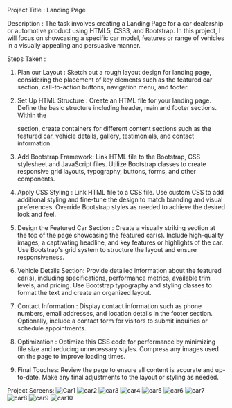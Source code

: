 Project Title : Landing Page 

Description : The task involves creating a Landing Page for a car dealership or 
automotive product using HTML5, CSS3, and Bootstrap. In this project, I will focus on 
showcasing a specific car model, features or range of vehicles in a visually appealing and 
persuasive manner.

Steps Taken : 

1. Plan our Layout : 
Sketch out a rough layout design for landing page, considering the placement of key 
elements such as the featured car section, call-to-action buttons, navigation menu, and 
footer.

2. Set Up HTML Structure : 
Create an HTML file for your landing page.
Define the basic structure including header, main and footer sections.
Within the <main> section, create containers for different content sections such as the 
featured car, vehicle details, gallery, testimonials, and contact information.

3. Add Bootstrap Framework: 
Link HTML file to the Bootstrap, CSS stylesheet and JavaScript files. 
Utilize Bootstrap classes to create responsive grid layouts, typography, buttons, forms, and 
other components.

4. Apply CSS Styling : 
Link HTML file to a CSS file.
Use custom CSS to add additional styling and fine-tune the design to match branding and 
visual preferences.
Override Bootstrap styles as needed to achieve the desired look and feel.

5. Design the Featured Car Section : 
Create a visually striking section at the top of the page showcasing the featured car(s).
Include high-quality images, a captivating headline, and key features or highlights of the 
car.
Use Bootstrap's grid system to structure the layout and ensure responsiveness.

6. Vehicle Details Section: 
Provide detailed information about the featured car(s), including specifications, 
performance metrics, available trim levels, and pricing.
Use Bootstrap typography and styling classes to format the text and create an organized 
layout.

7. Contact Information : 
Display contact information such as phone numbers, email addresses, and location details 
in the footer section.
Optionally, include a contact form for visitors to submit inquiries or schedule 
appointments.

8. Optimization : 
Optimize this CSS code for performance by minimizing file size and reducing unnecessary 
styles.
Compress any images used on the page to improve loading times.

9. Final Touches:
Review the page to ensure all content is accurate and up-to-date.
Make any final adjustments to the layout or styling as needed.

Project Screens:
![Car1](https://github.com/Nikhil2800/Landing_Page/assets/154686273/6a343203-4cf5-4ae0-baf2-4ac5ca083fad)
![car2](https://github.com/Nikhil2800/Landing_Page/assets/154686273/ad18ecd1-b9e7-4077-8323-e8f977c7f711)
![car3](https://github.com/Nikhil2800/Landing_Page/assets/154686273/1f332f56-42b6-4657-970d-c52b3434694f)
![car4](https://github.com/Nikhil2800/Landing_Page/assets/154686273/20ef68c9-5ca2-4928-9cc2-c45733bb42b1)
![car5](https://github.com/Nikhil2800/Landing_Page/assets/154686273/b73ce54b-2563-4190-a408-59c70f22cc64)
![car6](https://github.com/Nikhil2800/Landing_Page/assets/154686273/87b588bc-34e7-497a-8a7f-262b3590f98d)
![car7](https://github.com/Nikhil2800/Landing_Page/assets/154686273/02c7cc02-f25f-41e1-841b-b8b02bf6f3e0)
![car8](https://github.com/Nikhil2800/Landing_Page/assets/154686273/7a0e9cb0-fe47-40cf-8dff-153d23e556d3)
![car9](https://github.com/Nikhil2800/Landing_Page/assets/154686273/16f7eeac-de1b-4d0f-9840-445e190038b6)
![car10](https://github.com/Nikhil2800/Landing_Page/assets/154686273/b903665e-b83f-4231-b9ac-f0ab557a685d)







